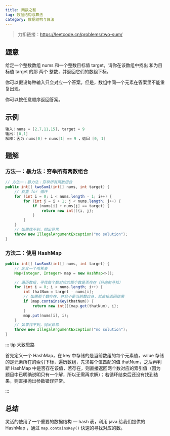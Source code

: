 ```yaml
---
title: 两数之和
tag: 数据结构与算法
category: 数据结构与算法
---
```


> 力扣链接：https://leetcode.cn/problems/two-sum/

## 题意

给定一个整数数组 nums 和一个整数目标值 target，请你在该数组中找出 和为目标值 target  的那 两个 整数，并返回它们的数组下标。

你可以假设每种输入只会对应一个答案。但是，数组中同一个元素在答案里不能重复出现。

你可以按任意顺序返回答案。

## 示例 

```java
输入：nums = [2,7,11,15], target = 9
输出：[0,1]
解释：因为 nums[0] + nums[1] == 9 ，返回 [0, 1]
```

## 题解

### 方法一：暴力法：穷举所有两数组合

```java
// 方法一：暴力法：穷举所有两数组合
public int[] twoSum1(int[] nums, int target) {
    // 双重 for 循环
    for (int i = 0; i < nums.length - 1; i++) {
        for (int j = i + 1; j < nums.length; j++) {
            if (nums[i] + nums[j] == target) {
                return new int[]{i, j};
            }
        }
    }
    // 如果找不到，抛出异常
    throw new IllegalArgumentException("no solution");
}
```

### 方法二：使用 HashMap

```java
public int[] twoSum3(int[] nums, int target) {
    // 定义一个哈希表
    Map<Integer, Integer> map = new HashMap<>();

    // 遍历数组，寻找每个数对应的那个数是否存在（只向前寻找）
    for (int i = 0; i < nums.length; i++) {
        int thatNum = target - nums[i];
        // 如果那个数存在，并且不是当前数自身，就直接返回结果
        if (map.containsKey(thatNum)) {
            return new int[]{map.get(thatNum), i};
        }
        map.put(nums[i], i);
    }
    // 如果找不到，抛出异常
    throw new IllegalArgumentException("no solution");
}
```

::: tip 大致思路

首先定义一个 HashMap，在 key 中存储的是当前数组的每个元素值，value 存储的是元素所在的索引下标，遍历数组，先求每个值匹配的值 thatNum，之后再判断 HashMap 中是否存在该值，若存在，则直接返回两个数对应的索引值（因为题目中已明确说明只有一个解，所以无需再求解）；若循环结束后还没有找到结果，则直接抛出参数错误异常。

:::

## 总结

灵活的使用了一个重要的数据结构 — hash 表，利用 java 给我们提供的 HashMap ，通过 `map.containsKey()` 快速的寻找对应的数。

